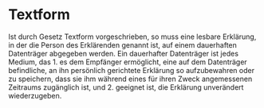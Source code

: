 # Textform

Ist durch Gesetz Textform vorgeschrieben, so muss eine lesbare Erklärung, in der die Person des Erklärenden genannt ist, auf einem dauerhaften Datenträger abgegeben werden. Ein dauerhafter Datenträger ist jedes Medium, das  1\.
 es dem Empfänger ermöglicht, eine auf dem Datenträger befindliche, an ihn persönlich gerichtete Erklärung so aufzubewahren oder zu speichern, dass sie ihm während eines für ihren Zweck angemessenen Zeitraums zugänglich ist, und
 2\.
 geeignet ist, die Erklärung unverändert wiederzugeben.
 

